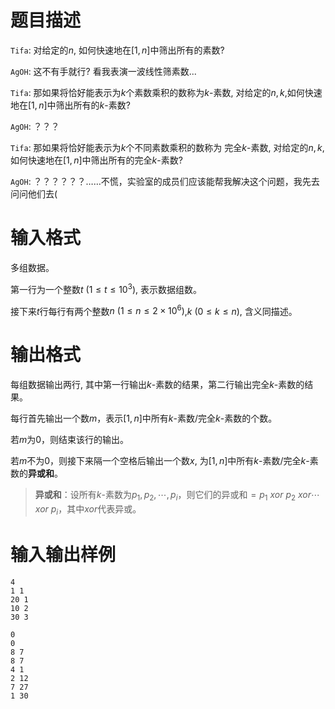 # 题目描述

`Tifa`: 对给定的$n$, 如何快速地在$[1,n]$中筛出所有的素数?

`AgOH`: 这不有手就行? 看我表演一波线性筛素数...

`Tifa`: 那如果将恰好能表示为$k$个素数乘积的数称为$k$-素数, 对给定的$n,k$,如何快速地在$[1,n]$中筛出所有的$k$-素数?

`AgOH`: ？？？

`Tifa`: 那如果将恰好能表示为$k$个不同素数乘积的数称为 完全$k$-素数, 对给定的$n,k$,如何快速地在$[1,n]$中筛出所有的完全$k$-素数?

`AgOH`: ？？？？？？……不慌，实验室的成员们应该能帮我解决这个问题，我先去问问他们去(

# 输入格式

多组数据。

第一行为一个整数$t~(1\leq t\leq 10^3)$, 表示数据组数。

接下来$t$行每行有两个整数$n~(1\leq n\leq 2\times 10^6)$,$k~(0\leq k\leq n)$, 含义同描述。

# 输出格式

每组数据输出两行, 其中第一行输出$k$-素数的结果，第二行输出完全$k$-素数的结果。

每行首先输出一个数$m$，表示$[1,n]$中所有$k$-素数/完全$k$-素数的个数。

若$m$为$0$，则结束该行的输出。

若$m$不为$0$，则接下来隔一个空格后输出一个数$x$, 为$[1,n]$中所有$k$-素数/完全$k$-素数的**异或和**。

>**异或和**：设所有$k$-素数为$p_1,p_2, \cdots , p_i$，则它们的异或和$=p_1 \ xor \ p_2 \ xor \cdots xor \ p_i$，其中$xor$代表异或。

# 输入输出样例

```input1
4
1 1
20 1
10 2
30 3
```

```output1
0
0
8 7
8 7
4 1
2 12
7 27
1 30
```

